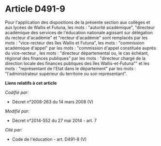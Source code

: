 # Article D491-9

Pour l'application des dispositions de la présente section aux collèges et aux lycées de Wallis et Futuna, les mots :
"autorité académique", "directeur académique des services de l'éducation nationale agissant sur délégation du recteur
d'académie" et "recteur d'académie" sont remplacés par les mots : "vice-recteur des îles Wallis et Futuna", les mots :
"commission académique d'appel" par les mots : "commission d'appel constituée    auprès du vice-recteur , les mots :
"directeur départemental ou, le cas échéant, régional des finances publiques” par les mots : "directeur chargé de la
direction locale des finances publiques des îles Wallis-et-Futuna”" et les mots : "représentant de l'Etat dans le
département" par les mots : "l'administrateur supérieur du territoire ou son représentant".

**Liens relatifs à cet article**

_Codifié par_:

  - Décret n°2008-263 du 14 mars 2008 (V)

_Modifié par_:

  - Décret n°2014-552 du 27 mai 2014 - art. 7

_Cité par_:

  - Code de l'éducation - art. D491-8 (V)
